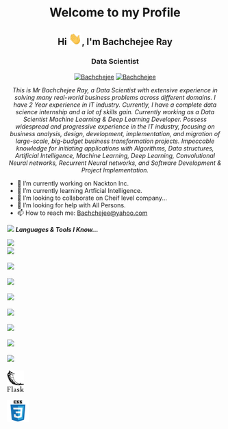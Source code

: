 <h1 align="center"> Welcome to my Profile </h1>
<p align="center">
<h2 align="center">Hi <img src="https://raw.githubusercontent.com/ABSphreak/ABSphreak/master/gifs/Hi.gif" width="30px">, I'm Bachchejee Ray</h2>
<h3 align="center">Data Scientist</h3>
<p align="center">
<a href="https://www.linkedin.com/in/bachchejee-ray-5b3457130/" target="blank"><img align="center" src="https://cdn.jsdelivr.net/npm/simple-icons@3.0.1/icons/linkedin.svg" alt="Bachchejee" height="30" width="40" /></a>
<a href="https://www.facebook.com/bachchejee.ray" target="blank"><img align="center" src="https://cdn.jsdelivr.net/npm/simple-icons@3.0.1/icons/facebook.svg" alt="Bachchejee" height="30" width="40" /></a>
</p>
</p>



<p align="center">
  <em> This is Mr Bachchejee Ray, a Data Scientist with extensive experience in solving many real-world business problems across different domains. I have 2 Year experience in IT industry. Currently, I have a complete data science internship and a lot of skills gain. Currently working as a Data Scientist Machine Learning & Deep Learning Developer. Possess widespread and progressive experience in the IT industry, focusing on business analysis, design, development, implementation, and migration of large-scale, big-budget business transformation projects. Impeccable knowledge for initiating applications with Algorithms, Data structures, Artificial Intelligence, Machine Learning, Deep Learning, Convolutional Neural networks, Recurrent Neural networks, and Software Development & Project Implementation.
  </em> 

- 🔭 I’m currently working on Nackton Inc.
- 🌱 I’m currently learning Artficial Intelligence.
- 👯 I’m looking to collaborate on Cheif level company...
- 🤔 I’m looking for help with All Persons.
- 📫 How to reach me: Bachchejee@yahoo.com
 

<img src="https://media.giphy.com/media/ObNTw8Uzwy6KQ/giphy.gif" width="30px">&nbsp;***Languages & Tools I Know...***
<p align="left">
  
  <code><img height="50" src="https://github.com/uannabi/-/blob/master/resource/python-icon.svg"></code><code> 
  <img height="50" src="https://github.com/uannabi/-/blob/master/resource/dj.svg"> </code>
  <code> <img height="50" src="https://github.com/uannabi/-/blob/master/resource/jp.svg"> </code>
  <code> <img height="50" src="https://github.com/uannabi/-/blob/master/resource/docker-ar21.svg"> </code>
  <code> <img height="50" src="https://github.com/uannabi/-/blob/master/resource/git.svg"> </code>
  <code> <img height="50" src="https://github.com/uannabi/-/blob/master/resource/linux-ar21.svg"> </code>
  <code> <img height="50" src="https://github.com/uannabi/-/blob/master/resource/other/apache_hadoop-ar21.svg"> </code>
  <code> <img height="50" src="https://github.com/uannabi/-/blob/master/resource/other/mysql-ar21.svg"> </code>
  <code> <img height="50" src="https://github.com/uannabi/-/blob/master/resource/other/postgresql-ar21.svg"> </code>
  <code> <img height="50" src="https://github.com/Akash-chowrasia/Akash-chowrasia/blob/main/images/flask.svg"> </code>
  <code> <img height="50" src="https://raw.githubusercontent.com/devicons/devicon/master/icons/css3/css3-original-wordmark.svg"> </code>
</p></code>
